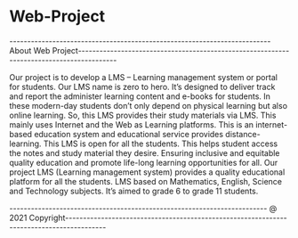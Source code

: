 # Web-Project

-------------------------------------------------------------------------About Web Project-----------------------------------------------------------------------------------------

Our project is to develop a LMS – Learning management system or portal for students. Our LMS name is zero to hero. It’s designed to deliver track and report the administer learning content and e-books for students. In these modern-day students don’t only depend on physical learning but also online learning. So, this LMS provides their study materials via LMS.  This mainly uses Internet and the Web as Learning platforms. This is an internet-based education system and educational service provides distance-learning. This LMS is open for all the students. This helps student access the notes and study material they desire. Ensuring inclusive and equitable quality education and promote life-long learning opportunities for all. Our project LMS (Learning management system) provides a quality educational platform for all the students. LMS based on Mathematics, English, Science and Technology subjects. It’s aimed to grade 6 to grade 11 students.

------------------------------------------------------------------------ @  2021 Copyright-----------------------------------------------------------------------------------------
